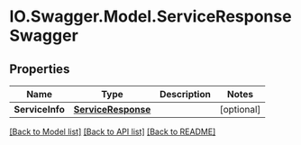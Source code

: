 # IO.Swagger.Model.ServiceResponseSwagger
## Properties

Name | Type | Description | Notes
------------ | ------------- | ------------- | -------------
**ServiceInfo** | [**ServiceResponse**](ServiceResponse.md) |  | [optional] 

[[Back to Model list]](../README.md#documentation-for-models) [[Back to API list]](../README.md#documentation-for-api-endpoints) [[Back to README]](../README.md)

